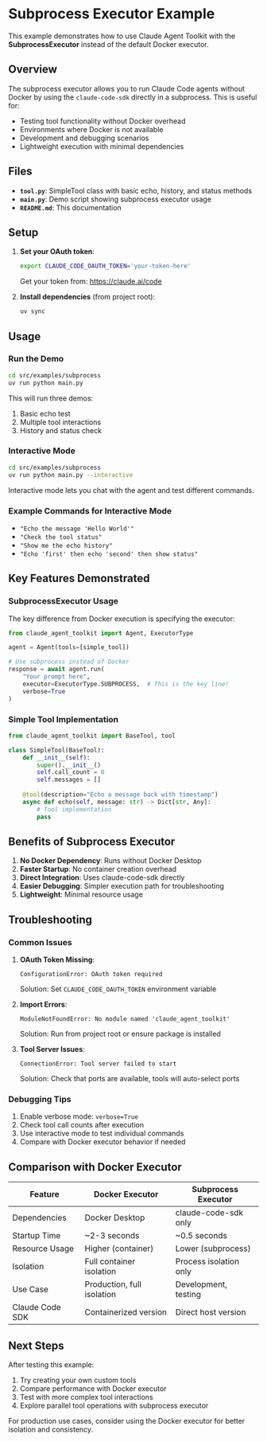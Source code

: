 # Subprocess Executor Example

This example demonstrates how to use Claude Agent Toolkit with the **SubprocessExecutor** instead of the default Docker executor.

## Overview

The subprocess executor allows you to run Claude Code agents without Docker by using the `claude-code-sdk` directly in a subprocess. This is useful for:

- Testing tool functionality without Docker overhead
- Environments where Docker is not available
- Development and debugging scenarios
- Lightweight execution with minimal dependencies

## Files

- **`tool.py`**: SimpleTool class with basic echo, history, and status methods
- **`main.py`**: Demo script showing subprocess executor usage
- **`README.md`**: This documentation

## Setup

1. **Set your OAuth token**:
   ```bash
   export CLAUDE_CODE_OAUTH_TOKEN='your-token-here'
   ```
   Get your token from: https://claude.ai/code

2. **Install dependencies** (from project root):
   ```bash
   uv sync
   ```

## Usage

### Run the Demo

```bash
cd src/examples/subprocess
uv run python main.py
```

This will run three demos:
1. Basic echo test
2. Multiple tool interactions 
3. History and status check

### Interactive Mode

```bash
cd src/examples/subprocess
uv run python main.py --interactive
```

Interactive mode lets you chat with the agent and test different commands.

### Example Commands for Interactive Mode

- `"Echo the message 'Hello World'"`
- `"Check the tool status"`
- `"Show me the echo history"`
- `"Echo 'first' then echo 'second' then show status"`

## Key Features Demonstrated

### SubprocessExecutor Usage

The key difference from Docker execution is specifying the executor:

```python
from claude_agent_toolkit import Agent, ExecutorType

agent = Agent(tools=[simple_tool])

# Use subprocess instead of Docker
response = await agent.run(
    "Your prompt here",
    executor=ExecutorType.SUBPROCESS,  # This is the key line!
    verbose=True
)
```

### Simple Tool Implementation

```python
from claude_agent_toolkit import BaseTool, tool

class SimpleTool(BaseTool):
    def __init__(self):
        super().__init__()
        self.call_count = 0
        self.messages = []
    
    @tool(description="Echo a message back with timestamp")
    async def echo(self, message: str) -> Dict[str, Any]:
        # Tool implementation
        pass
```

## Benefits of Subprocess Executor

1. **No Docker Dependency**: Runs without Docker Desktop
2. **Faster Startup**: No container creation overhead
3. **Direct Integration**: Uses claude-code-sdk directly
4. **Easier Debugging**: Simpler execution path for troubleshooting
5. **Lightweight**: Minimal resource usage

## Troubleshooting

### Common Issues

1. **OAuth Token Missing**:
   ```
   ConfigurationError: OAuth token required
   ```
   Solution: Set `CLAUDE_CODE_OAUTH_TOKEN` environment variable

2. **Import Errors**:
   ```
   ModuleNotFoundError: No module named 'claude_agent_toolkit'
   ```
   Solution: Run from project root or ensure package is installed

3. **Tool Server Issues**:
   ```
   ConnectionError: Tool server failed to start
   ```
   Solution: Check that ports are available, tools will auto-select ports

### Debugging Tips

1. Enable verbose mode: `verbose=True`
2. Check tool call counts after execution
3. Use interactive mode to test individual commands
4. Compare with Docker executor behavior if needed

## Comparison with Docker Executor

| Feature | Docker Executor | Subprocess Executor |
|---------|----------------|-------------------|
| Dependencies | Docker Desktop | claude-code-sdk only |
| Startup Time | ~2-3 seconds | ~0.5 seconds |
| Resource Usage | Higher (container) | Lower (subprocess) |
| Isolation | Full container isolation | Process isolation only |
| Use Case | Production, full isolation | Development, testing |
| Claude Code SDK | Containerized version | Direct host version |

## Next Steps

After testing this example:

1. Try creating your own custom tools
2. Compare performance with Docker executor
3. Test with more complex tool interactions
4. Explore parallel tool operations with subprocess executor

For production use cases, consider using the Docker executor for better isolation and consistency.